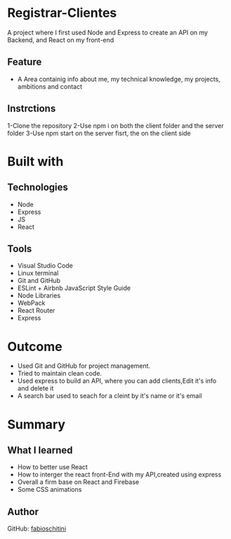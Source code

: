 # Registrar-Clientes




A project where I first used Node and Express to create an API on my Backend, and React on my front-end
## Feature
* A Area containig info about me, my technical knowledge, my projects, ambitions and contact



## Instrctions
1-Clone the repository
2-Use npm i on both the client folder and the server folder
3-Use npm start on the server fisrt, the on the client side


# Built with

## Technologies

* Node
* Express
* JS
* React

## Tools

* Visual Studio Code
* Linux terminal
* Git and GitHub
* ESLint + Airbnb JavaScript Style Guide
* Node Libraries
* WebPack
* React Router
* Express

# Outcome
* Used Git and GitHub for project management.
* Tried to maintain clean code.
* Used express to build an API, where you can add clients,Edit it's info and delete it
* A search bar used to seach for a cleint by it's name or it's email


# Summary

## What I learned

* How to better use React
* How to interger the react front-End with my API,created using express
* Overall a firm base on React and Firebase
* Some CSS animations

## Author

GitHub: [fabioschitini](https://github.com/fabioschitini)
